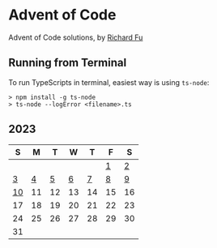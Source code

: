 # Advent of Code
Advent of Code solutions, by [Richard Fu](https://github.com/furic/)

## Running from Terminal
To run TypeScripts in terminal, easiest way is using `ts-node`:
```
> npm install -g ts-node
> ts-node --logError <filename>.ts
```

## 2023
| S | M | T | W | T | F | S |
|---|---|---|---|---|---|---|
|   |   |   |   |   | [1](./2023/day1) | [2](./2023/day2) |
| [3](./2023/day3) | [4](./2023/day4) | [5](./2023/day5) | [6](./2023/day6) | [7](./2023/day7) | [8](./2023/day8) | [9](./2023/day9) |
| [10](./2023/day10) | 11 | 12 | 13 | 14 | 15 | 16 |
| 17 | 18 | 19 | 20 | 21 | 22 | 23 |
| 24 | 25 | 26 | 27 | 28 | 29 | 30 |
| 31 |   |   |   |   |   |   |

